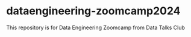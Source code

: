 # dataengineering-zoomcamp2024
This repository is for Data Engineering Zoomcamp from Data Talks Club
